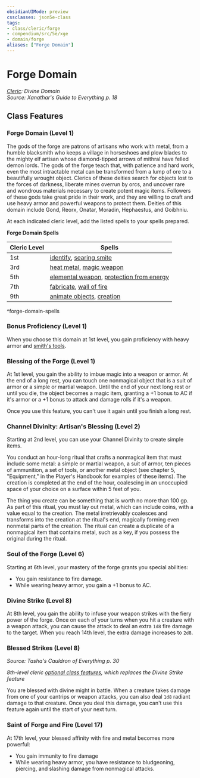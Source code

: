 ```yaml
---
obsidianUIMode: preview
cssclasses: json5e-class
tags:
- class/cleric/forge
- compendium/src/5e/xge
- domain/forge
aliases: ["Forge Domain"]
---
```

# Forge Domain
*[Cleric](cleric.md): Divine Domain*  
*Source: Xanathar's Guide to Everything p. 18*  


## Class Features

### Forge Domain (Level 1)

The gods of the forge are patrons of artisans who work with metal, from a humble blacksmith who keeps a village in horseshoes and plow blades to the mighty elf artisan whose diamond-tipped arrows of mithral have felled demon lords. The gods of the forge teach that, with patience and hard work, even the most intractable metal can be transformed from a lump of ore to a beautifully wrought object. Clerics of these deities search for objects lost to the forces of darkness, liberate mines overrun by orcs, and uncover rare and wondrous materials necessary to create potent magic items. Followers of these gods take great pride in their work, and they are willing to craft and use heavy armor and powerful weapons to protect them. Deities of this domain include Gond, Reorx, Onatar, Moradin, Hephaestus, and Goibhniu.

At each indicated cleric level, add the listed spells to your spells prepared.

**Forge Domain Spells**

| Cleric Level | Spells |
|--------------|--------|
| 1st | [identify](/compendium/spells/identify.md), [searing smite](/compendium/spells/searing-smite.md) |
| 3rd | [heat metal](/compendium/spells/heat-metal.md), [magic weapon](/compendium/spells/magic-weapon.md) |
| 5th | [elemental weapon](/compendium/spells/elemental-weapon.md), [protection from energy](/compendium/spells/protection-from-energy.md) |
| 7th | [fabricate](/compendium/spells/fabricate.md), [wall of fire](/compendium/spells/wall-of-fire.md) |
| 9th | [animate objects](/compendium/spells/animate-objects.md), [creation](/compendium/spells/creation.md) |
^forge-domain-spells

### Bonus Proficiency (Level 1)

When you choose this domain at 1st level, you gain proficiency with heavy armor and [smith's tools](/compendium/items/smiths-tools.md).

### Blessing of the Forge (Level 1)

At 1st level, you gain the ability to imbue magic into a weapon or armor. At the end of a long rest, you can touch one nonmagical object that is a suit of armor or a simple or martial weapon. Until the end of your next long rest or until you die, the object becomes a magic item, granting a +1 bonus to AC if it's armor or a +1 bonus to attack and damage rolls if it's a weapon.

Once you use this feature, you can't use it again until you finish a long rest.

### Channel Divinity: Artisan's Blessing (Level 2)

Starting at 2nd level, you can use your Channel Divinity to create simple items.

You conduct an hour-long ritual that crafts a nonmagical item that must include some metal: a simple or martial weapon, a suit of armor, ten pieces of ammunition, a set of tools, or another metal object (see chapter 5, "Equipment," in the Player's Handbook for examples of these items). The creation is completed at the end of the hour, coalescing in an unoccupied space of your choice on a surface within 5 feet of you.

The thing you create can be something that is worth no more than 100 gp. As part of this ritual, you must lay out metal, which can include coins, with a value equal to the creation. The metal irretrievably coalesces and transforms into the creation at the ritual's end, magically forming even nonmetal parts of the creation. The ritual can create a duplicate of a nonmagical item that contains metal, such as a key, if you possess the original during the ritual.

### Soul of the Forge (Level 6)

Starting at 6th level, your mastery of the forge grants you special abilities:

- You gain resistance to fire damage.  
- While wearing heavy armor, you gain a +1 bonus to AC.  

### Divine Strike (Level 8)

At 8th level, you gain the ability to infuse your weapon strikes with the fiery power of the forge. Once on each of your turns when you hit a creature with a weapon attack, you can cause the attack to deal an extra `1d8` fire damage to the target. When you reach 14th level, the extra damage increases to `2d8`.

### Blessed Strikes (Level 8)
_Source: Tasha's Cauldron of Everything p. 30_

*8th-level cleric [optional class features](/compendium/rules/variant-rules/optional-class-features-tce.md), which replaces the Divine Strike feature*

You are blessed with divine might in battle. When a creature takes damage from one of your cantrips or weapon attacks, you can also deal `1d8` radiant damage to that creature. Once you deal this damage, you can't use this feature again until the start of your next turn.

### Saint of Forge and Fire (Level 17)

At 17th level, your blessed affinity with fire and metal becomes more powerful:

- You gain immunity to fire damage  
- While wearing heavy armor, you have resistance to bludgeoning, piercing, and slashing damage from nonmagical attacks.